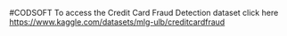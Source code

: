 #CODSOFT
To access the Credit Card Fraud Detection dataset click here https://www.kaggle.com/datasets/mlg-ulb/creditcardfraud
